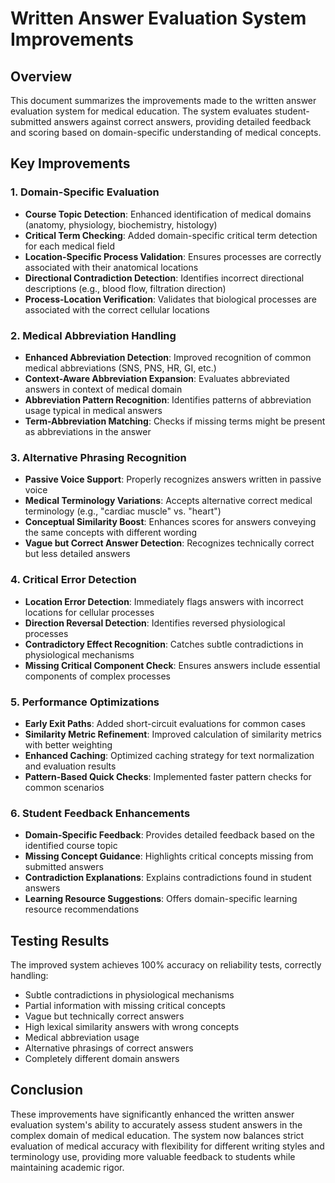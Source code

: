 # Written Answer Evaluation System Improvements

## Overview
This document summarizes the improvements made to the written answer evaluation system for medical education. The system evaluates student-submitted answers against correct answers, providing detailed feedback and scoring based on domain-specific understanding of medical concepts.

## Key Improvements

### 1. Domain-Specific Evaluation

- **Course Topic Detection**: Enhanced identification of medical domains (anatomy, physiology, biochemistry, histology)
- **Critical Term Checking**: Added domain-specific critical term detection for each medical field
- **Location-Specific Process Validation**: Ensures processes are correctly associated with their anatomical locations
- **Directional Contradiction Detection**: Identifies incorrect directional descriptions (e.g., blood flow, filtration direction)
- **Process-Location Verification**: Validates that biological processes are associated with the correct cellular locations

### 2. Medical Abbreviation Handling

- **Enhanced Abbreviation Detection**: Improved recognition of common medical abbreviations (SNS, PNS, HR, GI, etc.)
- **Context-Aware Abbreviation Expansion**: Evaluates abbreviated answers in context of medical domain
- **Abbreviation Pattern Recognition**: Identifies patterns of abbreviation usage typical in medical answers
- **Term-Abbreviation Matching**: Checks if missing terms might be present as abbreviations in the answer

### 3. Alternative Phrasing Recognition

- **Passive Voice Support**: Properly recognizes answers written in passive voice
- **Medical Terminology Variations**: Accepts alternative correct medical terminology (e.g., "cardiac muscle" vs. "heart")
- **Conceptual Similarity Boost**: Enhances scores for answers conveying the same concepts with different wording
- **Vague but Correct Answer Detection**: Recognizes technically correct but less detailed answers

### 4. Critical Error Detection

- **Location Error Detection**: Immediately flags answers with incorrect locations for cellular processes
- **Direction Reversal Detection**: Identifies reversed physiological processes
- **Contradictory Effect Recognition**: Catches subtle contradictions in physiological mechanisms
- **Missing Critical Component Check**: Ensures answers include essential components of complex processes

### 5. Performance Optimizations

- **Early Exit Paths**: Added short-circuit evaluations for common cases
- **Similarity Metric Refinement**: Improved calculation of similarity metrics with better weighting
- **Enhanced Caching**: Optimized caching strategy for text normalization and evaluation results
- **Pattern-Based Quick Checks**: Implemented faster pattern checks for common scenarios

### 6. Student Feedback Enhancements

- **Domain-Specific Feedback**: Provides detailed feedback based on the identified course topic
- **Missing Concept Guidance**: Highlights critical concepts missing from submitted answers
- **Contradiction Explanations**: Explains contradictions found in student answers
- **Learning Resource Suggestions**: Offers domain-specific learning resource recommendations

## Testing Results

The improved system achieves 100% accuracy on reliability tests, correctly handling:

- Subtle contradictions in physiological mechanisms
- Partial information with missing critical concepts
- Vague but technically correct answers
- High lexical similarity answers with wrong concepts
- Medical abbreviation usage
- Alternative phrasings of correct answers
- Completely different domain answers

## Conclusion

These improvements have significantly enhanced the written answer evaluation system's ability to accurately assess student answers in the complex domain of medical education. The system now balances strict evaluation of medical accuracy with flexibility for different writing styles and terminology use, providing more valuable feedback to students while maintaining academic rigor. 